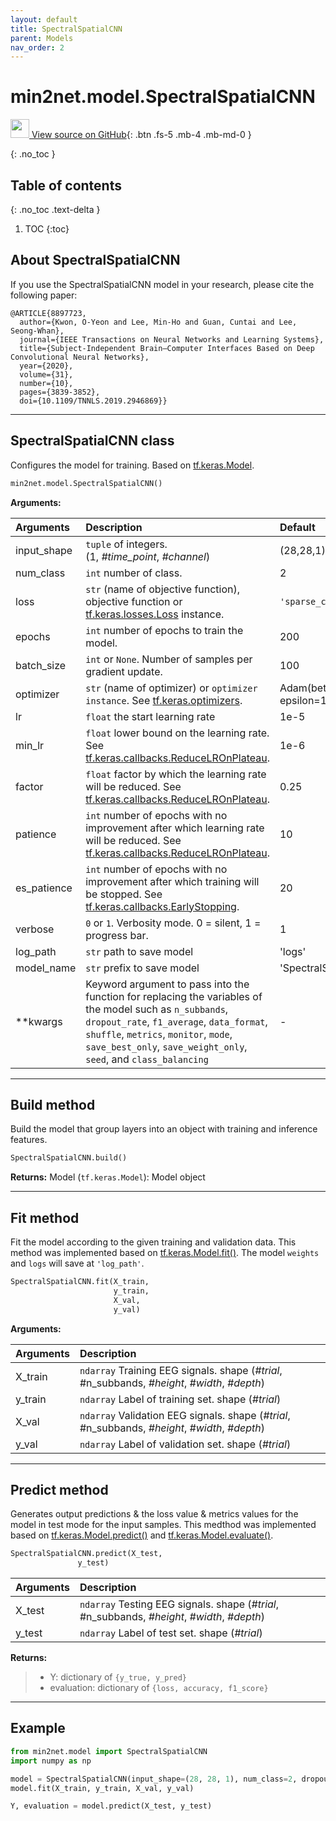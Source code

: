 ```yaml
---
layout: default
title: SpectralSpatialCNN
parent: Models
nav_order: 2
---
```


# min2net.model.SpectralSpatialCNN

[<img src="https://min2net.github.io/assets/images/github.png" width="30" height="30"> View source on GitHub](https://github.com/IoBT-VISTEC/MIN2Net/blob/main/model/SpectralSpatialCNN.py){: .btn .fs-5 .mb-4 .mb-md-0 } 

{: .no_toc }

## Table of contents
{: .no_toc .text-delta }

1. TOC
{:toc}

## About SpectralSpatialCNN

If you use the SpectralSpatialCNN model in your research, please cite the following paper:

```
@ARTICLE{8897723,
  author={Kwon, O-Yeon and Lee, Min-Ho and Guan, Cuntai and Lee, Seong-Whan},
  journal={IEEE Transactions on Neural Networks and Learning Systems}, 
  title={Subject-Independent Brain–Computer Interfaces Based on Deep Convolutional Neural Networks}, 
  year={2020},
  volume={31},
  number={10},
  pages={3839-3852},
  doi={10.1109/TNNLS.2019.2946869}}
```

---
## SpectralSpatialCNN class
Configures the model for training. Based on [tf.keras.Model](https://www.tensorflow.org/api_docs/python/tf/keras/Model).

```py
min2net.model.SpectralSpatialCNN()
```


**Arguments:**

| Arguments | Description | Default |
|:---|:----|:---|
|input_shape   | `tuple` of integers. <br/> (1, *#time_point*, *#channel*) | (28,28,1)  |
| num_class    | `int` number of class.  | 2  |
| loss         | `str` (name of objective function), objective function or [tf.keras.losses.Loss](https://www.tensorflow.org/api_docs/python/tf/keras/losses) instance.  |  `'sparse_categorical_crossentropy'` |
|  epochs      | `int` number of epochs to train the model.  |  200 |
|  batch_size  | `int` or `None`. Number of samples per gradient update. | 100 |
| optimizer    | `str` (name of optimizer) or `optimizer instance`. See [tf.keras.optimizers](https://www.tensorflow.org/api_docs/python/tf/keras/optimizers).  | Adam(beta_1=0.9, beta_2=0.999, epsilon=1e-08) |
|  lr          | `float` the start learning rate | 1e-5
|  min_lr      | `float` lower bound on the learning rate. See [tf.keras.callbacks.ReduceLROnPlateau](https://www.tensorflow.org/api_docs/python/tf/keras/callbacks/ReduceLROnPlateau). | 1e-6 |
|  factor      | `float` factor by which the learning rate will be reduced. See [tf.keras.callbacks.ReduceLROnPlateau](https://www.tensorflow.org/api_docs/python/tf/keras/callbacks/ReduceLROnPlateau). |  0.25 |
|  patience    | `int` number of epochs with no improvement after which learning rate will be reduced. See [tf.keras.callbacks.ReduceLROnPlateau](https://www.tensorflow.org/api_docs/python/tf/keras/callbacks/ReduceLROnPlateau). | 10 |
|  es_patience | `int` number of epochs with no improvement after which training will be stopped. See [tf.keras.callbacks.EarlyStopping](https://www.tensorflow.org/api_docs/python/tf/keras/callbacks/EarlyStopping). |  20 |
|  verbose     | `0` or `1`. Verbosity mode. 0 = silent, 1 = progress bar.  | 1 |
|  log_path    | `str` path to save model | 'logs' |
|  model_name  | `str` prefix to save model | 'SpectralSpatialCNN' |
|  **kwargs    | Keyword argument to pass into the function for replacing the variables of the model such as `n_subbands`, `dropout_rate`, `f1_average`, `data_format`, `shuffle`, `metrics`, `monitor`, `mode`, `save_best_only`, `save_weight_only`, `seed`, and `class_balancing` | -

---
## Build method

Build the model that group layers into an object with training and inference features.

```py
SpectralSpatialCNN.build()
```

**Returns:** Model (`tf.keras.Model`): Model object
  
---
## Fit method
Fit the model according to the given training and validation data. This method was implemented based on [tf.keras.Model.fit()](https://www.tensorflow.org/api_docs/python/tf/keras/Model#fit). The model
`weights` and `logs` will save at `'log_path'`.

```py
SpectralSpatialCNN.fit(X_train, 
                       y_train, 
                       X_val, 
                       y_val)
```

**Arguments:**

| Arguments | Description |
|:---|:----|
|X_train   | `ndarray` Training EEG signals. shape (*#trial*, #n_subbands, *#height*, *#width*, *#depth*) |
|y_train   | `ndarray` Label of training set. shape (*#trial*) |
|X_val   | `ndarray` Validation EEG signals. shape (*#trial*, #n_subbands, *#height*, *#width*, *#depth*) |
|y_val   | `ndarray` Label of validation set. shape (*#trial*) |
  
---
## Predict method

Generates output predictions & the loss value & metrics values for the model in test mode for the input samples. This medthod was implemented based on [tf.keras.Model.predict()](https://www.tensorflow.org/api_docs/python/tf/keras/Model#predict) and [tf.keras.Model.evaluate()](https://www.tensorflow.org/api_docs/python/tf/keras/Model#evaluate).

```py
SpectralSpatialCNN.predict(X_test, 
               y_test)
```

| Arguments | Description |
|:---|:----|
|X_test   | `ndarray` Testing EEG signals. shape (*#trial*, #n_subbands, *#height*, *#width*, *#depth*) |
|y_test   | `ndarray` Label of test set. shape (*#trial*) |

**Returns:**
  >- Y: dictionary of `{y_true, y_pred}`
  >- evaluation: dictionary of `{loss, accuracy, f1_score}`

---
## Example

```py
from min2net.model import SpectralSpatialCNN
import numpy as np

model = SpectralSpatialCNN(input_shape=(28, 28, 1), num_class=2, dropout_rate=0.25, shuffle=True)
model.fit(X_train, y_train, X_val, y_val)

Y, evaluation = model.predict(X_test, y_test)
```